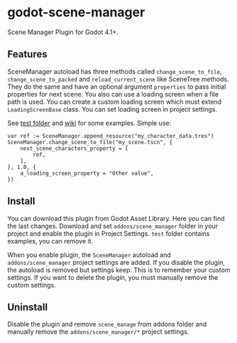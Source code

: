 # godot-scene-manager

Scene Manager Plugin for Godot 4.1+.

## Features

SceneManager autoload has three methods called `change_scene_to_file`, `change_scene_to_packed` and `reload_current_scene` like SceneTree methods. They do the same and have an optional argument `properties` to pass initial properties for next scene. You also can use a loading screen when a file path is used. You can create a custom loading screen which must extend `LoadingScreenBase` class. You can set loading screen in project settings.

See [test folder](https://github.com/m-canton/godot-scene-manager/tree/main/addons/scene_manager/test) and [wiki](https://github.com/m-canton/godot-scene-manager/wiki) for some examples. Simple use:

```gdscript
var ref := SceneManager.append_resource("my_character_data.tres")
SceneManager.change_scene_to_file("my_scene.tscn", {
    next_scene_characters_property = [
        ref,
    ],
}, 1.0, {
    a_loading_screen_property = "Other value",
})
```

## Install

You can download this plugin from Godot Asset Library. Here you can find the last changes. Download and set `addons/scene_manager` folder in your project and enable the plugin in Project Settings. `test` folder contains examples, you can remove it.

When you enable plugin, the `SceneManager` autoload and `addons/scene_manager` project settings are added. If you disable the plugin, the autoload is removed but settings keep. This is to remember your custom settings. If you want to delete the plugin, you must manually remove the custom settings.

## Uninstall

Disable the plugin and remove `scene_manage` from addons folder and manually remove the `addons/scene_manager/*` project settings.
